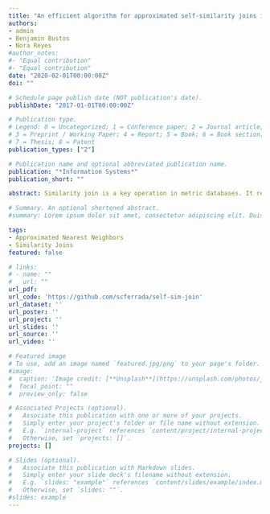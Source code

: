 ```yaml
---
title: "An efficient algorithm for approximated self-similarity joins in metric spaces"
authors:
- admin
- Benjamin Bustos
- Nora Reyes
#author_notes:
#- "Equal contribution"
#- "Equal contribution"
date: "2020-02-01T00:00:00Z"
doi: ""

# Schedule page publish date (NOT publication's date).
publishDate: "2017-01-01T00:00:00Z"

# Publication type.
# Legend: 0 = Uncategorized; 1 = Conference paper; 2 = Journal article;
# 3 = Preprint / Working Paper; 4 = Report; 5 = Book; 6 = Book section;
# 7 = Thesis; 8 = Patent
publication_types: ["2"]

# Publication name and optional abbreviated publication name.
publication: "*Information Systems*"
publication_short: ""

abstract: Similarity join is a key operation in metric databases. It retrieves all pairs of elements that are similar. Solving such a problem usually requires comparing every pair of objects of the datasets, even when indexing and ad hoc algorithms are used. We propose a simple and efficient algorithm for the computation of the approximated k nearest neighbor self-similarity join. This algorithm computes Θ(n3∕2) distances and it is empirically shown that it reaches an empirical precision of 46% in real-world datasets. We provide a comparison to other common techniques such as Quickjoin and Locality-Sensitive Hashing and argue that our proposal has a better execution time and average precision.

# Summary. An optional shortened abstract.
#summary: Lorem ipsum dolor sit amet, consectetur adipiscing elit. Duis posuere tellus ac convallis placerat. Proin tincidunt magna sed ex sollicitudin condimentum.

tags:
- Approximated Nearest Neighbors
- Similarity Joins
featured: false

# links:
# - name: ""
#   url: ""
url_pdf: 
url_code: 'https://github.com/scferrada/self-sim-join'
url_dataset: ''
url_poster: ''
url_project: ''
url_slides: ''
url_source: ''
url_video: ''

# Featured image
# To use, add an image named `featured.jpg/png` to your page's folder. 
#image:
#  caption: 'Image credit: [**Unsplash**](https://unsplash.com/photos/jdD8gXaTZsc)'
#  focal_point: ""
#  preview_only: false

# Associated Projects (optional).
#   Associate this publication with one or more of your projects.
#   Simply enter your project's folder or file name without extension.
#   E.g. `internal-project` references `content/project/internal-project/index.md`.
#   Otherwise, set `projects: []`.
projects: []

# Slides (optional).
#   Associate this publication with Markdown slides.
#   Simply enter your slide deck's filename without extension.
#   E.g. `slides: "example"` references `content/slides/example/index.md`.
#   Otherwise, set `slides: ""`.
#slides: example
---
```

